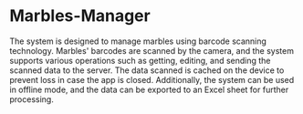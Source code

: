# Marbles-Manager

The system is designed to manage marbles using barcode scanning technology.
Marbles' barcodes are scanned by the camera, and the system supports various operations such as getting, editing, and sending the scanned data to the server. 
The data scanned is cached on the device to prevent loss in case the app is closed. 
Additionally, the system can be used in offline mode, and the data can be exported to an Excel sheet for further processing.
